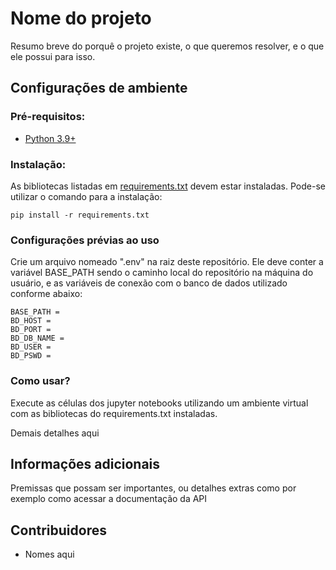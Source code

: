 # Nome do projeto
Resumo breve do porquê o projeto existe, o que queremos resolver, e o que ele possui para isso.


## Configurações de ambiente
### Pré-requisitos:
- [Python 3.9+](https://www.python.org)

### Instalação:
As bibliotecas listadas em [requirements.txt](requirements.txt) devem estar instaladas.
Pode-se utilizar o comando para a instalação:

```
pip install -r requirements.txt
```
### Configurações prévias ao uso

Crie um arquivo nomeado ".env" na raiz deste repositório. Ele deve conter a variável BASE_PATH sendo o caminho local do repositório na máquina do usuário, e as variáveis de conexão com o banco de dados utilizado conforme abaixo:

```
BASE_PATH = 
BD_HOST = 
BD_PORT = 
BD_DB_NAME = 
BD_USER = 
BD_PSWD = 
```

### Como usar?

Execute as células dos jupyter notebooks utilizando um ambiente virtual com as bibliotecas do requirements.txt instaladas.

Demais detalhes aqui

## Informações adicionais

Premissas que possam ser importantes, ou detalhes extras como por exemplo como acessar a documentação da API

## Contribuidores

* Nomes aqui


